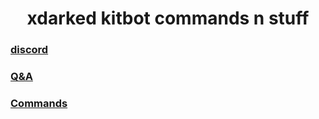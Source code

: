 <div align="center">
<h1>xdarked kitbot commands n stuff</h1>
</div>

### [discord](https://discord.gg/93zkUCZfzQ) 

### [Q&A](https://github.com/xdarked/kitbot/blob/main/Q%26A.md)

### [Commands](https://github.com/xdarked/kitbot/blob/main/commands.md)
